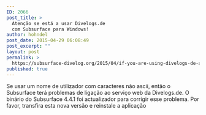 ```yaml
---
ID: 2066
post_title: >
  Atenção se está a usar Divelogs.de
  com Subsurface para Windows!
author: hohndel
post_date: 2015-04-29 06:08:49
post_excerpt: ""
layout: post
permalink: >
  https://subsurface-divelog.org/2015/04/if-you-are-using-divelogs-de-and-subsurface-on-windows/
published: true
---
```

Se usar um nome de utilizador com caracteres não ascii, então o Subsurface terá problemas de ligação ao serviço web da Divelogs.de.
O binário do Subsurface 4.4.1 foi actualizador para corrigir esse problema.
Por favor, transfira esta nova versão e reinstale a aplicação